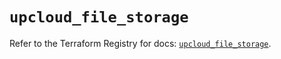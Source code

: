 # `upcloud_file_storage`

Refer to the Terraform Registry for docs: [`upcloud_file_storage`](https://registry.terraform.io/providers/upcloudltd/upcloud/5.30.0/docs/resources/file_storage).
